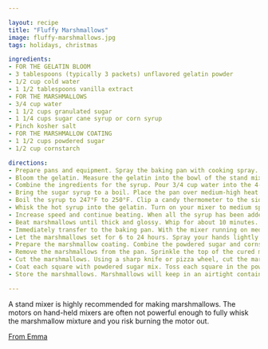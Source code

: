 ```yaml
---

layout: recipe
title: "Fluffy Marshmallows"
image: fluffy-marshmallows.jpg
tags: holidays, christmas

ingredients:
- FOR THE GELATIN BLOOM
- 3 tablespoons (typically 3 packets) unflavored gelatin powder
- 1/2 cup cold water
- 1 1/2 tablespoons vanilla extract
- FOR THE MARSHMALLOWS
- 3/4 cup water
- 1 1/2 cups granulated sugar
- 1 1/4 cups sugar cane syrup or corn syrup
- Pinch kosher salt
- FOR THE MARSHMALLOW COATING
- 1 1/2 cups powdered sugar
- 1/2 cup cornstarch

directions:
- Prepare pans and equipment. Spray the baking pan with cooking spray. Use a paper towel to wipe the pan and make sure there’s a thin film on every surface, corner, and side. Set it near your stand mixer, along with the kitchen towel and spatula. Fit the stand mixer with the whisk attachment.
- Bloom the gelatin. Measure the gelatin into the bowl of the stand mixer. Combine 1/2 cup cold water and vanilla in a measuring cup and pour this over the gelatin while whisking gently with a fork. Continue stirring until the gelatin reaches the consistency of apple sauce and there are no more large lumps. Set the bowl back in your standing mixer. (Alternatively, you can bloom the gelatin in a small cup and transfer it to the stand mixer.)
- Combine the ingredients for the syrup. Pour 3/4 cup water into the 4-quart saucepan. Pour the sugar, corn syrup, and salt on top. Do not stir.
- Bring the sugar syrup to a boil. Place the pan over medium-high heat and bring it to a full, rapid boil — all of the liquid should be boiling. As it is coming to a bowl, occasionally dip a pastry brush in water and brush down the sides of the pot. This prevents sugar crystals from falling into the liquid, which can cause the syrup to crystallize. If you don’t have a pastry brush, cover the pan for 2 minutes once the mixture is at a boil so the steam can wash the sides. → Do not stir the sugar once it has come to a boil or it may crystallize.
- Boil the syrup to 247°F to 250°F. Clip a candy thermometer to the side of the sauce pan and continue boiling until the sugar mixture reaches 247°F to 250°F. Take the pan off the heat and remove the thermometer.
- Whisk the hot syrup into the gelatin. Turn on your mixer to medium speed. Carefully pour the hot sugar syrup down the side of the bowl into the gelatin. The mixture may foam up — just go slowly and carefully.
- Increase speed and continue beating. When all the syrup has been added, cover the bowl with a clean kitchen towel and increase the speed to high (the cloth protects from splatters — the cloth can be removed after the marshmallows have started to thicken).
- Beat marshmallows until thick and glossy. Whip for about 10 minutes. At first, the liquid will be very clear and frothy. Around 3 minutes, the liquid will start looking opaque, white, and creamy, and the bowl will be very warm to the touch. Around 5 minutes, the marshmallow will start to increase in volume. You'll see thin, sticky strands between the whisk and the side of the bowl; these strands will start to thicken into ropes over the next 5 minutes. The marshmallow may not change visually in the last few minutes, but continue beating for the full 10 minutes. When you finish beating and stop the mixer, it will resemble soft-serve vanilla ice cream.
- Immediately transfer to the baking pan. With the mixer running on medium, slowly lift (or lower, depending on your model) the whisk out of the bowl so it spins off as much marshmallow as possible. Using your stiff spatula, scrape the marshmallow mixture into the pan. This stuff is very thick and sticky, so don’t worry about getting every last bit out of the bowl. Just get as much as you can.
- Let the marshmallows set for 6 to 24 hours. Spray your hands lightly with cooking oil and smooth the top of the marshmallow to make it as even as possible. Let the mixture sit uncovered and at room temperature for 6 to 24 hours to set and "cure."
- Prepare the marshmallow coating. Combine the powdered sugar and cornstarch in a bowl.
- Remove the marshmallows from the pan. Sprinkle the top of the cured marshmallows with some of the powdered sugar mix and smooth it with your hand. Flip the block of marshmallows out onto your work surface. Use a spatula to pry them out of the pan if necessary. Sprinkle more powdered sugar mixture over the top of the marshmallow block.
- Cut the marshmallows. Using a sharp knife or pizza wheel, cut the marshmallows into squares. It helps to dip your knife in water every few cuts. (You can also cut the marshmallows with cookie cutters.)
- Coat each square with powdered sugar mix. Toss each square in the powdered sugar mix so all the sides are evenly coated.
- Store the marshmallows. Marshmallows will keep in an airtight container at room temperature for several weeks. Leftover marshmallow coating can be stored in a sealed container indefinitely.

---
```


A stand mixer is highly recommended for making marshmallows. The motors on hand-held mixers are often not powerful enough to fully whisk the marshmallow mixture and you risk burning the motor out.

[From Emma](https://www.thekitchn.com/how-to-make-fluffy-vanilla-marshmallows-130751)
